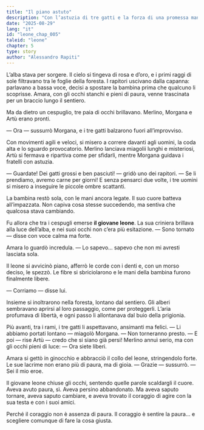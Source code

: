 ```yaml
---
title: "Il piano astuto"
description: "Con l’astuzia di tre gatti e la forza di una promessa mantenuta, il leone libera la bambina. Così la paura diventa alleata, l’amicizia diventa salvezza, e il destino si trasforma in leggenda."
date: "2025-08-29"
lang: "it"
id: "leone_chap_005"
taleid: "leone"
chapter: 5
type: story
author: "Alessandro Rapiti"
---
```


L’alba stava per sorgere. Il cielo si tingeva di rosa e d’oro, e i primi raggi di sole filtravano tra le foglie della foresta. I rapitori uscivano dalla capanna: parlavano a bassa voce, decisi a spostare la bambina prima che qualcuno li scoprisse.
Amara, con gli occhi stanchi e pieni di paura, venne trascinata per un braccio lungo il sentiero.

Ma da dietro un cespuglio, tre paia di occhi brillavano.
Merlino, Morgana e Artù erano pronti.

— Ora — sussurrò Morgana, e i tre gatti balzarono fuori all’improvviso.

Con movimenti agili e veloci, si misero a correre davanti agli uomini, la coda alta e lo sguardo provocatorio. Merlino lanciava miagolii lunghi e misteriosi, Artù si fermava e ripartiva come per sfidarli, mentre Morgana guidava i fratelli con astuzia.

— Guardate! Dei gatti grossi e ben pasciuti! — gridò uno dei rapitori. — Se li prendiamo, avremo carne per giorni!
E senza pensarci due volte, i tre uomini si misero a inseguire le piccole ombre scattanti.

La bambina restò sola, con le mani ancora legate. Il suo cuore batteva all’impazzata. Non capiva cosa stesse succedendo, ma sentiva che qualcosa stava cambiando.

Fu allora che tra i cespugli emerse **il giovane leone**.
La sua criniera brillava alla luce dell’alba, e nei suoi occhi non c’era più esitazione.
— Sono tornato — disse con voce calma ma forte.

Amara lo guardò incredula. — Lo sapevo… sapevo che non mi avresti lasciata sola.

Il leone si avvicinò piano, afferrò le corde con i denti e, con un morso deciso, le spezzò. Le fibre si sbriciolarono e le mani della bambina furono finalmente libere.

— Corriamo — disse lui.

Insieme si inoltrarono nella foresta, lontano dal sentiero. Gli alberi sembravano aprirsi al loro passaggio, come per proteggerli. L’aria profumava di libertà, e ogni passo li allontanava dal buio della prigionia.

Più avanti, tra i rami, i tre gatti li aspettavano, ansimanti ma felici.
— Li abbiamo portati lontano — miagolò Morgana. — Non torneranno presto.
— E poi — rise Artù — credo che si siano già persi!
Merlino annuì serio, ma con gli occhi pieni di luce: — Ora siete liberi.

Amara si gettò in ginocchio e abbracciò il collo del leone, stringendolo forte. Le sue lacrime non erano più di paura, ma di gioia.
— Grazie — sussurrò. — Sei il mio eroe.

Il giovane leone chiuse gli occhi, sentendo quelle parole scaldargli il cuore.
Aveva avuto paura, sì. Aveva persino abbandonato. Ma aveva saputo tornare, aveva saputo cambiare, e aveva trovato il coraggio di agire con la sua testa e con i suoi amici.

Perché il coraggio non è assenza di paura.
Il coraggio è sentire la paura… e scegliere comunque di fare la cosa giusta.